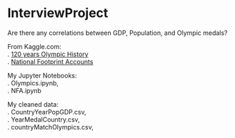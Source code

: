 # InterviewProject
Are there any correlations between GDP, Population, and Olympic medals?


From Kaggle.com: <br>
.  [120 years Olympic History](https://www.kaggle.com/heesoo37/120-years-of-olympic-history-athletes-and-results)  
.  [National Footprint Accounts](https://www.kaggle.com/footprintnetwork/national-footprint-accounts-2018)
  
  
My Jupyter Notebooks: <br>
.  Olympics.ipynb,  
.  NFA.ipynb  


My cleaned data: <br>
.  CountryYearPopGDP.csv,  
.  YearMedalCountry.csv,  
.  countryMatchOlympics.csv,  
